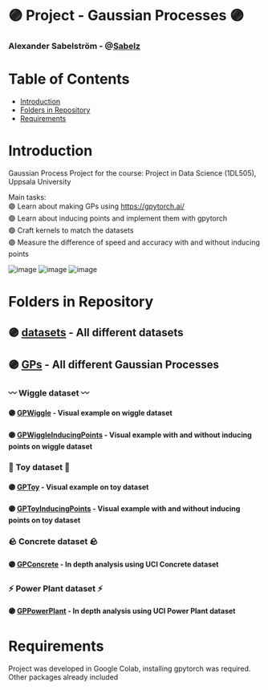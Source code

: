 # 🟣 Project - Gaussian Processes 🟣

### Alexander Sabelström - @[Sabelz](https://github.com/Sabelz)

# Table of Contents
* [Introduction](#introduction)  
* [Folders in Repository ](#folders)  
* [Requirements](#introduction)  

# Introduction <a name="introduction"/>
Gaussian Process Project for the course: Project in Data Science (1DL505), Uppsala University
  
Main tasks:   
🟣 Learn about making GPs using https://gpytorch.ai/  
🟣 Learn about inducing points and implement them with gpytorch  
🟣 Craft kernels to match the datasets  
🟣 Measure the difference of speed and accuracy with and without inducing points  

![image](https://github.com/Sabelz/Project18/assets/61190192/87953f94-f1a8-4876-80af-f0056dad98a3) ![image](https://github.com/Sabelz/Project18/assets/61190192/debfd5a6-a72f-417c-a8aa-691c809719e6)
![image](https://github.com/Sabelz/Project18/assets/61190192/d4269e04-756c-4a6d-836b-ae9f549ade1c)



# Folders in Repository  <a name="folders"/> 
## 🟣 [datasets](./datasets) - All different datasets
## 🟣 [GPs](./GPs) - All different Gaussian Processes 
### 〰️ Wiggle dataset 〰️
#### 🟣 [GPWiggle](./GPs/GPWiggle.ipynb) - Visual example on wiggle dataset
#### 🟣 [GPWiggleInducingPoints](./GPs/GPWiggleInducingPoints.ipynb) - Visual example with and without inducing points on wiggle dataset
### 🧸 Toy dataset 🧸
#### 🟣 [GPToy](./GPs/GPToy.ipynb) - Visual example on toy dataset
#### 🟣 [GPToyInducingPoints](./GPs/GPToyInducingPoints.ipynb) - Visual example with and without inducing points on toy dataset
### 🪨 Concrete dataset 🪨
#### 🟣 [GPConcrete](./GPs/GPConcrete.ipynb) - In depth analysis using UCI Concrete dataset
### ⚡️ Power Plant dataset ⚡️
#### 🟣 [GPPowerPlant](./GPs/GPPowerPlant.ipynb) - In depth analysis using UCI Power Plant dataset

# Requirements <a name="requirements"/>
Project was developed in Google Colab, installing gpytorch was required. Other packages already included<br /> 


